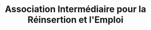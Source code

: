 ---
title: "Association Intermédiaire pour la Réinsertion et l'Emploi"
url: /die/association-intermediaire-pour-la-reinsertion-et-lemploi/
shop: Werkzeuge
---
